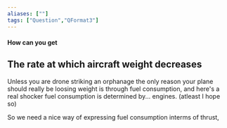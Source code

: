 ```yaml
---
aliases: [""]
tags: ["Question","QFormat3"]
---
```


#### How can you get
## The rate at which aircraft weight decreases

Unless you are drone striking an orphanage the only reason your plane should really be loosing weight is through fuel consumption, and here's a real shocker fuel consumption is determined by... engines. (atleast I hope so)

So we need a nice way of expressing fuel consumption interms of thrust, 
